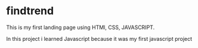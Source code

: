 # findtrend

This is my first landing page using HTMl, CSS, JAVASCRIPT.

In this project i learned Javascript because it was my first javascript project
